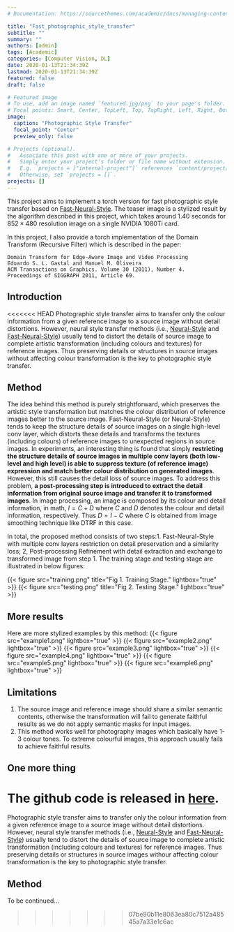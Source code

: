 ```yaml
---
# Documentation: https://sourcethemes.com/academic/docs/managing-content/

title: "Fast_photographic_style_transfer"
subtitle: ""
summary: ""
authors: [admin]
tags: [Academic]
categories: [Computer Vision, DL]
date: 2020-01-13T21:34:39Z
lastmod: 2020-01-13T21:34:39Z
featured: false
draft: false

# Featured image
# To use, add an image named `featured.jpg/png` to your page's folder.
# Focal points: Smart, Center, TopLeft, Top, TopRight, Left, Right, BottomLeft, Bottom, BottomRight.
image:
  caption: "Photographic Style Transfer"
  focal_point: "Center"
  preview_only: false

# Projects (optional).
#   Associate this post with one or more of your projects.
#   Simply enter your project's folder or file name without extension.
#   E.g. `projects = ["internal-project"]` references `content/project/deep-learning/index.md`.
#   Otherwise, set `projects = []`.
projects: []
---
```


This project aims to implement a torch version for fast photographic style transfer based on [Fast-Neural-Style](https://cs.stanford.edu/people/jcjohns/eccv16/). The teaser image is a stylized result by the algorithm described in this project, which takes around 1.40 seconds for $852 \times 480$ resolution image on a single NVIDIA 1080Ti card.

In this project, I also provide a torch implementation of the Domain Transform (Recursive Filter) which is described in the paper:

    Domain Transform for Edge-Aware Image and Video Processing
    Eduardo S. L. Gastal and Manuel M. Oliveira
    ACM Transactions on Graphics. Volume 30 (2011), Number 4.
    Proceedings of SIGGRAPH 2011, Article 69.


## Introduction
<<<<<<< HEAD
Photographic style transfer aims to transfer only the colour information from a given reference image to a source image without detail distortions. However, neural style transfer methods (i.e., [Neural-Style](https://www.cv-foundation.org/openaccess/content_cvpr_2016/papers/Gatys_Image_Style_Transfer_CVPR_2016_paper.pdf) and [Fast-Neural-Style](https://cs.stanford.edu/people/jcjohns/eccv16/)) usually tend to distort the details of source image to complete artistic transformation (including colours and textures) for reference images. Thus preserving details or structures in source images without affecting colour transformation is the key to photographic style transfer.

## Method
The idea behind this method is purely strightforward, which preserves the artistic style transformation but matches the colour distribution of reference images better to the source image. Fast-Neural-Style (or Neural-Style) tends to keep the structure details of source images on a single high-level conv layer, which distorts these details and transforms the textures (including colours) of reference images to unexpected regions in source images. In experiments, an interesting thing is found that simply **restricting the structure details of source images in multiple conv layers (both low-level and high level) is able to suppress texture (of reference image) expression and match better colour distribution on generated images**. However, this still causes the detail loss of source images. To address this problem, **a post-processing step is introduced to extract the detail information from original source image and transfer it to transformed images**. In image processing, an image is composed by its colour and detail information, in math, $I=C+D$ where $C$ and $D$ denotes the colour and detail information, respectively. Thus $D = I - C$ where $C$ is obtained from image smoothing technique like DTRF in this case.

In total, the proposed method consists of two steps:1. Fast-Neural-Style with multiple conv layers restriction on detail preservation and a similarity loss; 2, Post-processing Refinement with detail extraction and exchange to transformed image from step 1. The training stage and testing stage are illustrated in below figures:

{{< figure src="training.png" title="Fig 1. Training Stage." lightbox="true" >}}
{{< figure src="testing.png" title="Fig 2. Testing Stage." lightbox="true" >}}

## More results
Here are more stylized examples by this method:
{{< figure src="example1.png" lightbox="true" >}}
{{< figure src="example2.png" lightbox="true" >}}
{{< figure src="example3.png" lightbox="true" >}}
{{< figure src="example4.png" lightbox="true" >}}
{{< figure src="example5.png" lightbox="true" >}}
{{< figure src="example6.png" lightbox="true" >}}

## Limitations
1. The source image and reference image should share a similar semantic contents, otherwise the transformation will fail to generate faithful results as we do not apply semantic masks for input images.
2. This method works well for photography images which basically have 1-3 colour tones. To extreme colourful images, this approach usually fails to achieve faithful results.

## One more thing
The github code is released in [here](https://github.com/Alibabade/Fast-photographic-style-transfer).
=======
Photographic style transfer aims to transfer only the colour information from a given reference image to a source image without detail distortions. However, neural style transfer methods (i.e., [Neural-Style](https://www.cv-foundation.org/openaccess/content_cvpr_2016/papers/Gatys_Image_Style_Transfer_CVPR_2016_paper.pdf) and [Fast-Neural-Style](https://cs.stanford.edu/people/jcjohns/eccv16/)) usually tend to distort the details of source image to complete artistic transformation (including colours and textures) for reference images. Thus preserving details or structures in source images withour affecting colour transformation is the key to photographic style transfer.

## Method
To be continued...
>>>>>>> 07be90b11e8063ea80c7512a48545a7a33e1c6ac
